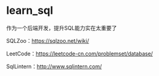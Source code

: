 # learn_sql

作为一个后端开发，提升SQL能力实在太重要了



SQLZoo：https://sqlzoo.net/wiki/

LeetCode：https://leetcode-cn.com/problemset/database/

SqlLintern：http://www.sqlintern.com/

